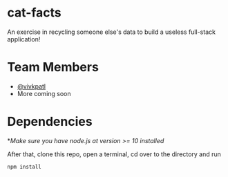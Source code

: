 # cat-facts
An exercise in recycling someone else's data to build a useless full-stack application!

# Team Members

* [@vivkpatl](https://github.com/vivkpatl)
* More coming soon

# Dependencies

**Make sure you have node.js at version >= 10 installed*

After that, clone this repo, open a terminal, cd over to the directory and run

```npm install```
